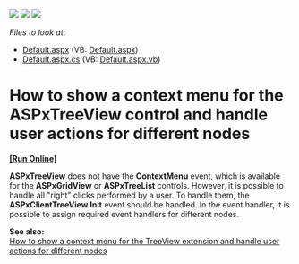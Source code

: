 <!-- default badges list -->
![](https://img.shields.io/endpoint?url=https://codecentral.devexpress.com/api/v1/VersionRange/128565132/13.1.5%2B)
[![](https://img.shields.io/badge/Open_in_DevExpress_Support_Center-FF7200?style=flat-square&logo=DevExpress&logoColor=white)](https://supportcenter.devexpress.com/ticket/details/E2896)
[![](https://img.shields.io/badge/📖_How_to_use_DevExpress_Examples-e9f6fc?style=flat-square)](https://docs.devexpress.com/GeneralInformation/403183)
<!-- default badges end -->
<!-- default file list -->
*Files to look at*:

* [Default.aspx](./CS/WebSite/Default.aspx) (VB: [Default.aspx](./VB/WebSite/Default.aspx))
* [Default.aspx.cs](./CS/WebSite/Default.aspx.cs) (VB: [Default.aspx.vb](./VB/WebSite/Default.aspx.vb))
<!-- default file list end -->
# How to show a context menu for the ASPxTreeView control and handle user actions for different nodes
<!-- run online -->
**[[Run Online]](https://codecentral.devexpress.com/e2896/)**
<!-- run online end -->


<p><strong>ASPxTreeView</strong> does not have the <strong>ContextMenu</strong> event, which is available for the <strong>ASPxGridView</strong> or <strong>ASPxTreeList</strong> controls. However, it is possible to handle all "right" clicks performed by a user. To handle them, the <strong>ASPxClientTreeView.Init</strong> event should be handled. In the event handler, it is possible to assign required event handlers for different nodes.</p><p><strong>See also:</strong><br />
<a href="https://www.devexpress.com/Support/Center/p/E4277">How to show a context menu for the TreeView extension and handle user actions for different nodes</a></p>

<br/>


